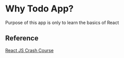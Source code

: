 # Why Todo App?

Purpose of this app is only to learn the basics of React

## Reference

[React JS Crash Course](https://www.youtube.com/watch?v=sBws8MSXN7A&ab_channel=TraversyMedia)
